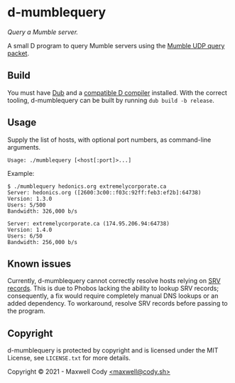 # d-mumblequery

*Query a Mumble server.*

A small D program to query Mumble servers using the
[Mumble UDP query packet](https://wiki.mumble.info/wiki/Protocol#UDP_Ping_packet).

## Build

You must have [Dub](https://dub.pm/) and a [compatible D compiler](https://dlang.org/download.html) installed. With the correct
tooling, d-mumblequery can be built by running `dub build -b release`.

## Usage

Supply the list of hosts, with optional port numbers, as command-line arguments.

```
Usage: ./mumblequery [<host[:port]>...]
```

Example:

```
$ ./mumblequery hedonics.org extremelycorporate.ca
Server: hedonics.org ([2600:3c00::f03c:92ff:feb3:ef2b]:64738)
Version: 1.3.0
Users: 5/500
Bandwidth: 326,000 b/s

Server: extremelycorporate.ca (174.95.206.94:64738)
Version: 1.4.0
Users: 6/50
Bandwidth: 256,000 b/s

```

## Known issues

Currently, d-mumblequery cannot correctly resolve hosts relying on [SRV records](https://wiki.mumble.info/wiki/SRV_Record). This is
due to Phobos lacking the ability to lookup SRV records; consequently, a fix would require completely manual DNS lookups or an
added dependency. To workaround, resolve SRV records before passing to the program.

## Copyright

d-mumblequery is protected by copyright and is licensed under the MIT License, see `LICENSE.txt` for more details.

Copyright &copy; 2021 - Maxwell Cody [<maxwell&commat;cody&period;sh>](mailto:maxwell&commat;cody&period;sh)
